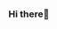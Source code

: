 ### Hi there👋

<!-- - 👯 I’m looking to collaborate on ... -->
<!-- 📫 How to reach me: arvindrao.759@gmail.com -->
<!-- - 😄 Pronouns: ... -->
<!-- - ⚡ Fun fact: ... -->
